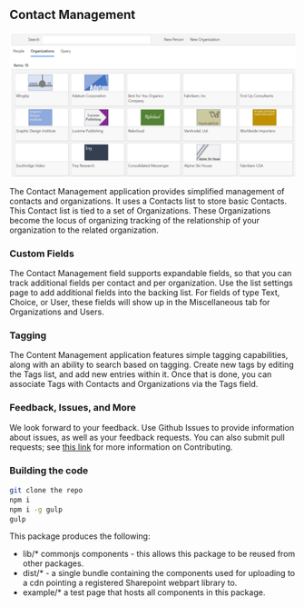 ## Contact Management

![Contact Management Screenshot](../../assets/contactmanagement.png)

The Contact Management application provides simplified management of contacts and organizations.  It uses a Contacts list to store basic Contacts.  This Contact list is tied to a set of Organizations.  These Organizations become the locus of organizing tracking of the relationship of your organization to the related organization.

### Custom Fields

The Contact Management field supports expandable fields, so that you can track additional fields per contact and per organization.  Use the list settings page to add additional fields into the backing list.  For fields of type Text, Choice, or User, these fields will show up in the Miscellaneous tab for Organizations and Users.

### Tagging

The Content Management application features simple tagging capabilities, along with an ability to search based on tagging.  Create new tags by editing the Tags list, and add new entries within it.  Once that is done, you can associate Tags with Contacts and Organizations via the Tags field.

### Feedback, Issues, and More

We look forward to your feedback. Use Github Issues to provide information about issues, as well as your feedback requests.  You can also submit pull requests; see [this link](../../.github/CONTRIBUTING.md) for more information on Contributing.

### Building the code

```bash
git clone the repo
npm i
npm i -g gulp
gulp
```

This package produces the following:

* lib/* commonjs components - this allows this package to be reused from other packages.
* dist/* - a single bundle containing the components used for uploading to a cdn pointing a registered Sharepoint webpart library to.
* example/* a test page that hosts all components in this package.
